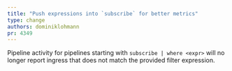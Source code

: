 ```yaml
---
title: "Push expressions into `subscribe` for better metrics"
type: change
authors: dominiklohmann
pr: 4349
---
```


Pipeline activity for pipelines starting with `subscribe | where <expr>` will no
longer report ingress that does not match the provided filter expression.
